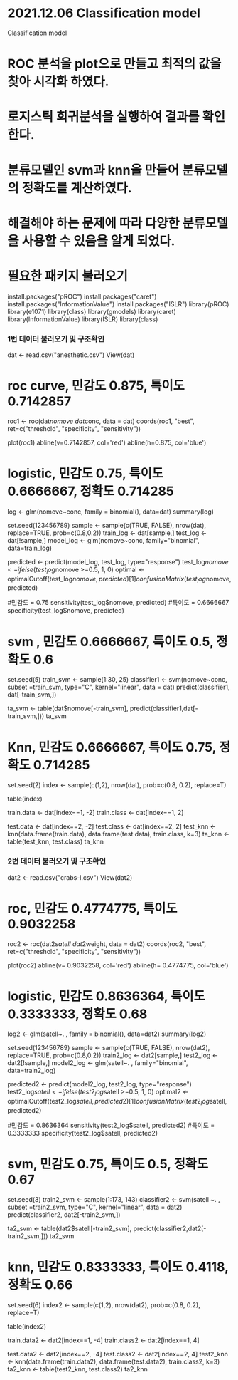 # 2021.12.06 Classification model
Classification model 

# ROC 분석을 plot으로 만들고 최적의 값을 찾아 시각화 하였다.
# 로지스틱 회귀분석을 실행하여 결과를 확인한다.
# 분류모델인 svm과 knn을 만들어 분류모델의 정확도를 계산하였다.
# 해결해야 하는 문제에 따라 다양한 분류모델을 사용할 수 있음을 알게 되었다.

# 필요한 패키지 불러오기
install.packages("pROC")
install.packages("caret")
install.packages("InformationValue")
install.packages("ISLR")
library(pROC)
library(e1071)
library(class)
library(gmodels)
library(caret)
library(InformationValue)
library(ISLR)
library(class)

### 1번 데이터 불러오기 및 구조확인
dat <- read.csv("anesthetic.csv")
View(dat)

# roc curve, 민감도 0.875, 특이도 0.7142857

roc1 <- roc(dat$nomove~dat$conc, data = dat)
coords(roc1, "best", ret=c("threshold", "specificity", "sensitivity"))

plot(roc1)
abline(v=0.7142857, col='red')
abline(h=0.875, col='blue')

# logistic, 민감도 0.75, 특이도 0.6666667, 정확도 0.714285

log <- glm(nomove~conc, family = binomial(), data=dat)
summary(log)

set.seed(123456789)
sample <- sample(c(TRUE, FALSE), nrow(dat), replace=TRUE, prob=c(0.8,0.2))
train_log <- dat[sample,]
test_log <- dat[!sample,]
model_log <- glm(nomove~conc, family="binomial", data=train_log)

predicted <- predict(model_log, test_log, type="response")
test_log$nomove <- ifelse(test_log$nomove >=0.5, 1, 0)
optimal <- optimalCutoff(test_log$nomove, predicted)[1]
confusionMatrix(test_log$nomove, predicted)

#민감도 = 0.75
sensitivity(test_log$nomove, predicted)
#특이도 = 0.6666667
specificity(test_log$nomove, predicted)

# svm , 민감도 0.6666667, 특이도 0.5, 정확도 0.6

set.seed(5)
train_svm <- sample(1:30, 25)
classifier1 <- svm(nomove~conc, subset =train_svm, type="C", kernel="linear", data = dat)
predict(classifier1, dat[-train_svm,])

ta_svm <- table(dat$nomove[-train_svm], predict(classifier1,dat[-train_svm,]))
ta_svm

# Knn, 민감도 0.6666667, 특이도 0.75, 정확도 0.714285

set.seed(2)
index <- sample(c(1,2), nrow(dat), prob=c(0.8, 0.2), replace=T)

table(index)

train.data <- dat[index==1, -2]
train.class <- dat[index==1, 2]

test.data <- dat[index==2, -2]
test.class <- dat[index==2, 2]
test_knn <- knn(data.frame(train.data), data.frame(test.data), train.class, k=3)
ta_knn <- table(test_knn, test.class)
ta_knn



### 2번 데이터 불러오기 및 구조확인
dat2 <- read.csv("crabs-l.csv")
View(dat2)

# roc, 민감도 0.4774775, 특이도 0.9032258
roc2 <- roc(dat2$satell~dat2$weight, data = dat2)
coords(roc2, "best", ret=c("threshold", "specificity", "sensitivity"))

plot(roc2)
abline(v= 0.9032258, col='red')
abline(h= 0.4774775, col='blue')

# logistic, 민감도 0.8636364, 특이도 0.3333333, 정확도 0.68

log2 <- glm(satell~. , family = binomial(), data=dat2)
summary(log2)

set.seed(123456789)
sample <- sample(c(TRUE, FALSE), nrow(dat2), replace=TRUE, prob=c(0.8,0.2))
train2_log <- dat2[sample,]
test2_log <- dat2[!sample,]
model2_log <- glm(satell~. , family="binomial", data=train2_log)

predicted2 <- predict(model2_log, test2_log, type="response")
test2_log$satell <- ifelse(test2_log$satell >=0.5, 1, 0)
optimal2 <- optimalCutoff(test2_log$satell, predicted2)[1]
confusionMatrix(test2_log$satell, predicted2)

#민감도 = 0.8636364
sensitivity(test2_log$satell, predicted2)
#특이도 = 0.3333333
specificity(test2_log$satell, predicted2)

# svm, 민감도 0.75, 특이도 0.5, 정확도 0.67

set.seed(3)
train2_svm <- sample(1:173, 143)
classifier2 <- svm(satell ~. , subset =train2_svm, type="C", kernel="linear", data = dat2)
predict(classifier2, dat2[-train2_svm,])

ta2_svm <- table(dat2$satell[-train2_svm], predict(classifier2,dat2[-train2_svm,]))
ta2_svm

# knn, 민감도 0.8333333, 특이도 0.4118, 정확도 0.66

set.seed(6)
index2 <- sample(c(1,2), nrow(dat2), prob=c(0.8, 0.2), replace=T)

table(index2)

train.data2 <- dat2[index==1, -4]
train.class2 <- dat2[index==1, 4]

test.data2 <- dat2[index==2, -4]
test.class2 <- dat2[index==2, 4]
test2_knn <- knn(data.frame(train.data2), data.frame(test.data2), train.class2, k=3)
ta2_knn <- table(test2_knn, test.class2)
ta2_knn
